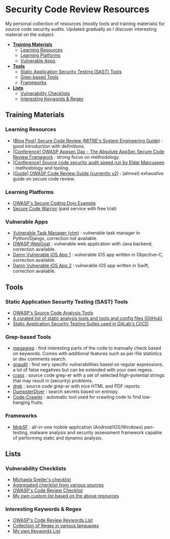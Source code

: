 # Security Code Review Resources

My personal collection of resources (mostly tools and training materials) for source code security audits. Updated gradually as I discover interesting material on the subject.

* [**Training Materials**](#training-materials)
  * [Learning Resources](#learning-resources)
  * [Learning Platforms](#learning-platforms)
  * [Vulnerable Apps](#vulnerable-apps)
* [**Tools**](#tools)
  * [Static Application Security Testing (SAST) Tools](#static-application-security-testing-sast-tools)
  * [Grep-based Tools](#grep-based-tools)
  * [Frameworks](#frameworks)
* [**Lists**](#lists)
  * [Vulnerability Checklists](#vulnerability-checklists)
  * [Interesting Keywords &amp; Regex](#interesting-keywords--regex)
 
## Training Materials

### Learning Resources

- [[Blog Post] Secure Code Review (MITRE's System Engineering Guide)](https://www.mitre.org/sites/default/files/publications/se-guide-book-interactive.pdf) : good introduction with definitions.
- [[Conference] OWASP Appsec Day - The Absolute AppSec Secure Code Review Framework](https://www.youtube.com/watch?v=Kepd1HsoE8o) : strong focus on methodology.
- [[Conference] Source code security audit speed run by Eldar Marcussen](https://www.youtube.com/watch?v=hpYjjj1UAXs) : methodology and tooling.
- [[Guide] OWASP Code Review Guide (currently v2)](https://owasp.org/www-pdf-archive/OWASP_Code_Review_Guide_v2.pdf) : (almost) exhaustive guide on secure code review.

### Learning Platforms

- [OWASP's Secure Coding Dojo Example](https://owasp.org/SecureCodingDojo/codereview101)
- [Secure Code Warrior](https://www.securecodewarrior.com/products/training-ground) (paid service with free trial)

### Vulnerable Apps

- [Vulnerable Task Manager (vtm)](https://github.com/redpointsec/vtm) : vulnerable task manager in Python/Django, correction not available.
- [OWASP WebGoat](https://github.com/WebGoat/WebGoat) : vulnerable web application with Java backend, correction available.
- [Damn Vulnerable iOS App 1](https://github.com/prateek147/DVIA) : vulnerable iOS app written in Objective-C, correction available.
- [Damn Vulnerable iOS App 2](https://github.com/prateek147/DVIA-v2) : vulnerable iOS app written in Swift, correction available.

## Tools

### Static Application Security Testing (SAST) Tools

- [OWASP's Source Code Analysis Tools](https://owasp.org/www-community/Source_Code_Analysis_Tools)
- [A curated list of static analysis tools and tools and config files (GitHub)](https://github.com/analysis-tools-dev/static-analysis)
- [Static Application Security Testing Suites used in GitLab's CI/CD](https://docs.gitlab.com/ee/user/application_security/sast/)

### Grep-based Tools

- [megagrep](https://github.com/claire-lex/megagrep) : find interesting parts of the code to manually check based on keywords. Comes with additional features such as per-file statistics or dev comments search.
- [graudit](https://github.com/wireghoul/graudit) : find very specific vulnerabilities based on regular expressions, a lot of false negatives but can be extended with your own regexs.
- [crass](https://github.com/floyd-fuh/crass) : source code grep-er with a set of selected high-potential strings that may result in (security) problems.
- [drek](https://github.com/chrisallenlane/drek) : source code grep-er with nice HTML and PDF reports.
- [DumpsterDiver](https://github.com/securing/DumpsterDiver) : search secrets based on entropy.
- [Code-Crawler](https://github.com/vmnguyen/Code-Crawler) : automatic tool used for crawling code to find low-hanging fruits.

### Frameworks

- [MobSF](https://github.com/MobSF/Mobile-Security-Framework-MobSF) : all-in-one mobile application (Android/iOS/Windows) pen-testing, malware  analysis and security assessment framework capable of performing static  and dynamic analysis.

## Lists

### Vulnerability Checklists

- [Michaela Greiler's checklist](https://github.com/mgreiler/secure-code-review-checklist)
- [Aggregated checklist from various sources](https://github.com/softwaresecured/secure-code-review-checklist)
- [OWASP's Code Review Checklist](https://owasp.org/www-pdf-archive/OWASP_Code_Review_Guide_v2.pdf#page=197)
- [My own custom list based on the above resources](https://github.com/JulienBedel/security-code-review/blob/main/Security_Code_Review_Helper.xlsx)

### Interesting Keywords & Regex

- [OWASP's Code Review Keywords List](https://owasp.org/www-pdf-archive/OWASP_Code_Review_Guide_v2.pdf#page=207)
- [Collection of Regex in various languages](https://github.com/va1da5/manual-source-code-review)
- [My own Keywords List](https://github.com/JulienBedel/security-code-review/tree/main/keywords)

